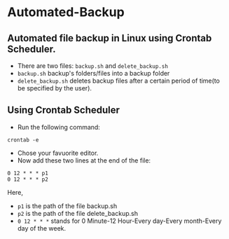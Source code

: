 # Automated-Backup

## Automated file backup in Linux using Crontab Scheduler.

- There are two files: `backup.sh` and `delete_backup.sh`
- `backup.sh` backup's folders/files into a backup folder
- `delete_backup.sh` deletes backup files after a certain period of time(to be specified by the user).

## Using Crontab Scheduler

- Run the following command:

```crontab -e```
- Chose your favuorite editor.
- Now add these two lines at the end of the file:
```
0 12 * * * p1
0 12 * * * p2 
```
Here, 
- `p1` is the path of the file backup.sh
- `p2` is the path of the file delete\_backup.sh
- `0 12 * * *` stands for 0 Minute-12 Hour-Every day-Every month-Every day of the week.
